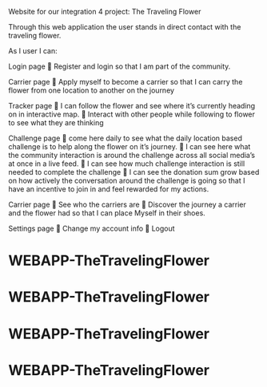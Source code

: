 Website for our integration 4 project: The Traveling Flower

Through this web application the user stands in direct contact with the traveling flower.

As I user I can:

Login page
	Register and login so that I am part of the community.

Carrier page
	Apply myself to become a carrier so that I can carry the flower from one location to another on the journey

Tracker page
	I can follow the flower and see where it’s currently heading on in interactive map.
	Interact with other people while following to flower to see what they are thinking


Challenge page
	come here daily to see what the daily location based challenge is to help along the flower on it’s journey.
	I can see here what the community interaction is around the challenge across all social media’s at once in a live feed.
	I can see how much challenge interaction is still needed to complete the challenge
	I can see the donation sum grow based on how actively the conversation around the challenge is going so that I have an incentive to join in and feel rewarded for my actions.


Carrier page
	See who the carriers are
	Discover the journey a carrier and the flower had so that I can place
Myself in their shoes.


Settings page
	Change my account info
	Logout


# WEBAPP-TheTravelingFlower
# WEBAPP-TheTravelingFlower
# WEBAPP-TheTravelingFlower
# WEBAPP-TheTravelingFlower
